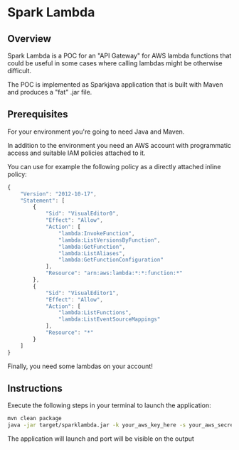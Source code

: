 # Spark Lambda

## Overview

Spark Lambda is a POC for an "API Gateway" for AWS lambda functions that could be useful in some cases where calling lambdas might be otherwise difficult.

The POC is implemented as Sparkjava application that is built with Maven and produces a "fat" .jar file.


## Prerequisites

For your environment you're going to need Java and Maven.

In addition to the environment you need an AWS account with programmatic access and suitable IAM policies attached to it.

You can use for example the following policy as a directly attached inline policy:

```javascript
{
    "Version": "2012-10-17",
    "Statement": [
        {
            "Sid": "VisualEditor0",
            "Effect": "Allow",
            "Action": [
                "lambda:InvokeFunction",
                "lambda:ListVersionsByFunction",
                "lambda:GetFunction",
                "lambda:ListAliases",
                "lambda:GetFunctionConfiguration"
            ],
            "Resource": "arn:aws:lambda:*:*:function:*"
        },
        {
            "Sid": "VisualEditor1",
            "Effect": "Allow",
            "Action": [
                "lambda:ListFunctions",
                "lambda:ListEventSourceMappings"
            ],
            "Resource": "*"
        }
    ]
}
```

Finally, you need some lambdas on your account!

## Instructions

Execute the following steps in your terminal to launch the application:

```bash
mvn clean package
java -jar target/sparklambda.jar -k your_aws_key_here -s your_aws_secret_here 
```

The application will launch and port will be visible on the output